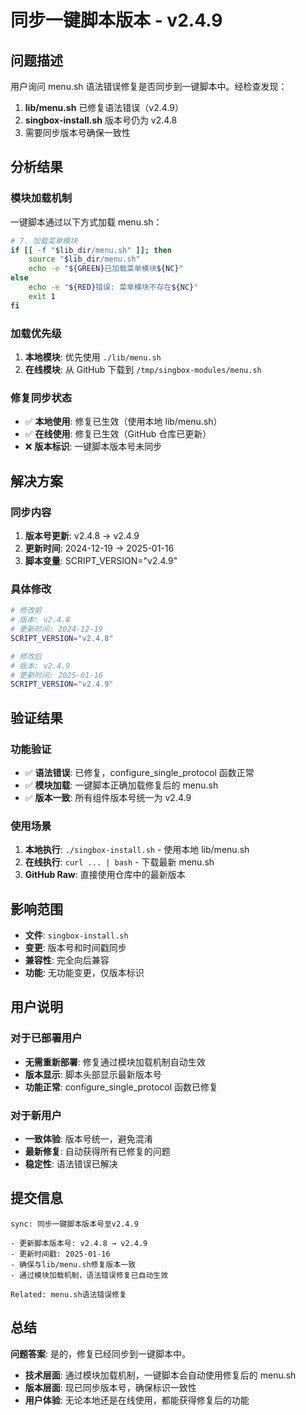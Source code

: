 # 同步一键脚本版本 - v2.4.9

## 问题描述

用户询问 menu.sh 语法错误修复是否同步到一键脚本中。经检查发现：

1. **lib/menu.sh** 已修复语法错误（v2.4.9）
2. **singbox-install.sh** 版本号仍为 v2.4.8
3. 需要同步版本号确保一致性

## 分析结果

### 模块加载机制
一键脚本通过以下方式加载 menu.sh：

```bash
# 7. 加载菜单模块
if [[ -f "$lib_dir/menu.sh" ]]; then
    source "$lib_dir/menu.sh"
    echo -e "${GREEN}已加载菜单模块${NC}"
else
    echo -e "${RED}错误: 菜单模块不存在${NC}"
    exit 1
fi
```

### 加载优先级
1. **本地模块**: 优先使用 `./lib/menu.sh`
2. **在线模块**: 从 GitHub 下载到 `/tmp/singbox-modules/menu.sh`

### 修复同步状态
- ✅ **本地使用**: 修复已生效（使用本地 lib/menu.sh）
- ✅ **在线使用**: 修复已生效（GitHub 仓库已更新）
- ❌ **版本标识**: 一键脚本版本号未同步

## 解决方案

### 同步内容
1. **版本号更新**: v2.4.8 → v2.4.9
2. **更新时间**: 2024-12-19 → 2025-01-16
3. **脚本变量**: SCRIPT_VERSION="v2.4.9"

### 具体修改
```bash
# 修改前
# 版本: v2.4.8
# 更新时间: 2024-12-19
SCRIPT_VERSION="v2.4.8"

# 修改后
# 版本: v2.4.9
# 更新时间: 2025-01-16
SCRIPT_VERSION="v2.4.9"
```

## 验证结果

### 功能验证
- ✅ **语法错误**: 已修复，configure_single_protocol 函数正常
- ✅ **模块加载**: 一键脚本正确加载修复后的 menu.sh
- ✅ **版本一致**: 所有组件版本号统一为 v2.4.9

### 使用场景
1. **本地执行**: `./singbox-install.sh` - 使用本地 lib/menu.sh
2. **在线执行**: `curl ... | bash` - 下载最新 menu.sh
3. **GitHub Raw**: 直接使用仓库中的最新版本

## 影响范围

- **文件**: `singbox-install.sh`
- **变更**: 版本号和时间戳同步
- **兼容性**: 完全向后兼容
- **功能**: 无功能变更，仅版本标识

## 用户说明

### 对于已部署用户
- **无需重新部署**: 修复通过模块加载机制自动生效
- **版本显示**: 脚本头部显示最新版本号
- **功能正常**: configure_single_protocol 函数已修复

### 对于新用户
- **一致体验**: 版本号统一，避免混淆
- **最新修复**: 自动获得所有已修复的问题
- **稳定性**: 语法错误已解决

## 提交信息

```
sync: 同步一键脚本版本号至v2.4.9

- 更新脚本版本号: v2.4.8 → v2.4.9
- 更新时间戳: 2025-01-16
- 确保与lib/menu.sh修复版本一致
- 通过模块加载机制，语法错误修复已自动生效

Related: menu.sh语法错误修复
```

## 总结

**问题答案**: 是的，修复已经同步到一键脚本中。

- **技术层面**: 通过模块加载机制，一键脚本会自动使用修复后的 menu.sh
- **版本层面**: 现已同步版本号，确保标识一致性
- **用户体验**: 无论本地还是在线使用，都能获得修复后的功能